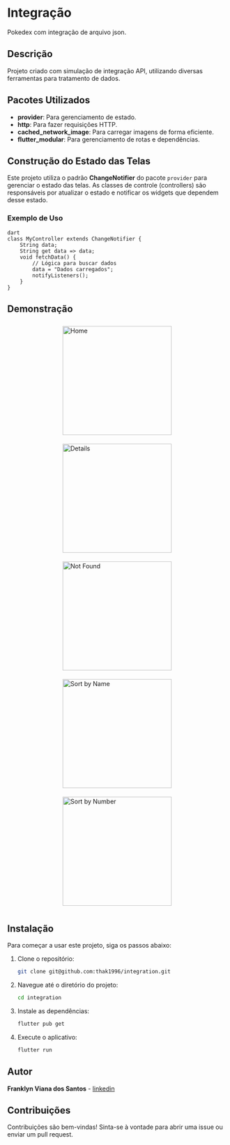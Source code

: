 # Integração

Pokedex com integração de arquivo json.

## Descrição

Projeto criado com simulação de integração API, utilizando diversas ferramentas para tratamento de dados.

## Pacotes Utilizados

-   **provider**: Para gerenciamento de estado.
-   **http**: Para fazer requisições HTTP.
-   **cached_network_image**: Para carregar imagens de forma eficiente.
-   **flutter_modular**: Para gerenciamento de rotas e dependências.

## Construção do Estado das Telas

Este projeto utiliza o padrão **ChangeNotifier** do pacote `provider` para gerenciar o estado das telas. As classes de controle (controllers) são responsáveis por atualizar o estado e notificar os widgets que dependem desse estado.

### Exemplo de Uso

```
dart
class MyController extends ChangeNotifier {
    String data;
    String get data => data;
    void fetchData() {
        // Lógica para buscar dados
        data = "Dados carregados";
        notifyListeners();
    }
}
```

## Demonstração

<div style="display: flex; justify-content: space-around; flex-wrap: wrap;">
    <img src="/assets/readme/home.jpg" alt="Home" style="width: 250px; height: auto; margin: 10px;">
    <img src="/assets/readme/details.jpg" alt="Details" style="width: 250px; height: auto; margin: 10px;">
    <img src="/assets/readme/not_found.jpg" alt="Not Found" style="width: 250px; height: auto; margin: 10px;">
    <img src="/assets/readme/sort_name.jpg" alt="Sort by Name" style="width: 250px; height: auto; margin: 10px;">
    <img src="/assets/readme/sort_number.jpg" alt="Sort by Number" style="width: 250px; height: auto; margin: 10px;">
</div>

## Instalação

Para começar a usar este projeto, siga os passos abaixo:

1. Clone o repositório:
    ```bash
    git clone git@github.com:thak1996/integration.git
    ```
2. Navegue até o diretório do projeto:
    ```bash
    cd integration
    ```
3. Instale as dependências:
    ```bash
    flutter pub get
    ```
4. Execute o aplicativo:
    ```bash
    flutter run
    ```

## Autor

**Franklyn Viana dos Santos** - [linkedin]([https://github.com/thak1996](https://www.linkedin.com/in/franklyn-v-santos/))

## Contribuições

Contribuições são bem-vindas! Sinta-se à vontade para abrir uma issue ou enviar um pull request.
